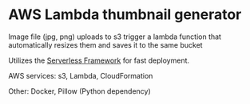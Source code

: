 # AWS Lambda thumbnail generator

Image file (jpg, png) uploads to s3 trigger a lambda function that automatically resizes them and saves it to the same bucket

Utilizes the [Serverless Framework](https://serverless.com/) for fast deployment.

AWS services: s3, Lambda, CloudFormation

Other: Docker, Pillow (Python dependency)

